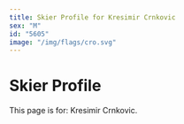 ```yaml
---
title: Skier Profile for Kresimir Crnkovic
sex: "M"
id: "5605"
image: "/img/flags/cro.svg" 
---
```


# Skier Profile

This page is for: Kresimir Crnkovic.
    